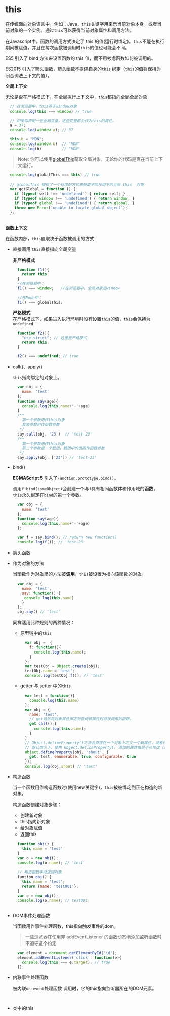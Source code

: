 # this

在传统面向对象语言中，例如：Java，``this``关键字用来示当前对象本身，或者当前对象的一个实例。通过``this``可以获得当前对象属性和调用方法。

在Javascript中，函数的调用方式决定了 this 的值(运行时绑定)。``this``不能在执行期间被赋值，并且在每次函数被调用时``this``的值也可能会不同。

ES5 引入了 bind 方法来设置函数的 this 值，而不用考虑函数如何被调用的。

ES2015 引入了箭头函数，箭头函数不提供自身的``this`` 绑定（``this``的值将保持为闭合词法上下文的值）。

**全局上下文**

无论是否在严格模式下，在全局执行上下文中，``this``都指向全局全局对象

```javascript
  // 在浏览器中，this等于window对象
  console.log(this === window) // true
  
  // 如果你声明一些全局变量，这些变量都会作为this的属性。
  a = 37;
  console.log(window.a); // 37

  this.b = "MDN";
  console.log(window.b)  // "MDN"
  console.log(b)         // "MDN"
```

> Note: 你可以使用[globalThis](https://developer.mozilla.org/zh-CN/docs/Web/JavaScript/Reference/Global_Objects/globalThis)获取全局对象，无论你的代码是否在当前上下文运行。

```javascript
  console.log(globalThis === this) // true
  
  // globalThis 提供了一个标准的方式来获取不同环境下的全局 this  对象
  var getGlobal = function () {
    if (typeof self !== 'undefined') { return self; }
    if (typeof window !== 'undefined') { return window; }
    if (typeof global !== 'undefined') { return global; }
    throw new Error('unable to locate global object');
  };
  
```

**函数上下文**

在函数内部，``this``值取决于函数被调用的方式

- 直接调用
  ``this``直接指向全局变量
  
  **非严格模式**    
  ```javascript
    function f1(){
      return this;
    }
    //在浏览器中：
    f1() === window;   //在浏览器中，全局对象是window

    //在Node中：
    f1() === globalThis;
  ```
  
  **严格模式**    
  在严格模式下，如果进入执行环境时没有设置``this``的值，``this``会保持为``undefined``
  ```javascript
    function f2(){
      "use strict"; // 这里是严格模式
      return this;
    }

    f2() === undefined; // true
  ```
  
- call()、apply()

  ``this``指向绑定的对象上。
  
  ```javascript
    var obj = {
      name: 'test'
    };
    function say(age){
      console.log(this.name+'-'+age)
    }
    /** 
      第一个参数用作this对象
      其余参数用作函数参数
     */
    say.call(obj, '23')  // 'test-23'
    /** 
      第一个参数用作this对象
      第二个参数是一个数组，数组中的值用作函数参数
     */
    say.apply(obj, ['23']) // 'test-23'
  ```
  
- bind()

  **ECMAScript 5** 引入了``Function.prototype.bind()``。
  
  调用``f.bind(someObject)``会创建一个与``f``具有相同函数体和作用域的**函数**， ``this``永久绑定在``bind``的第一个参数。
  
  ```javascript
    var obj = {
      name: 'test'
    };
    function say(age){
      console.log(this.name+'-'+age)
    };
    
    var f = say.bind(); // return new function()
    console.log(f()); // 'test-23'
  ```
- 箭头函数

- 作为对象的方法

  当函数作为对象里的方法被**调用**，``this``被设置为指向该函数的对象。
  
  ```javascript
    var obj = {
      name: 'test',
      say: function() {
       console.log(this.name)
      }
    };
    obj.say() // 'test'
  ```
  
  
  同样适用此种规则的两种情况：
  - 原型链中的``this``
  
    ```javascript
      var obj =  {
        f: function(){
          console.log(this.name);
        }
      };
      var testObj = Object.create(obj);
      testObj.name = 'test';
      console.log(testObj.f()); // 'test'
    ```
  - getter 与 setter 中的``this``
    
    ```javascript
      var test = function(){
        console.log(this.name)
      };
      var obj = {
        name: 'test',
        // get语法将对象属性绑定到查询该属性时将被调用的函数。
        get call() {
          console.log(this.name);
        }
      }
      // Object.defineProperty()方法会直接在一个对象上定义一个新属性，或者修改一个对象的现有属性，并返回此对象。
      // 默认情况下，使用 Object.defineProperty() 添加的属性值是不可修改（immutable）的。
      Object.defineProperty(obj, 'shout', {
        get: test, enumerable: true, configurable: true
      });
      console.log(obj.shout) // 'test'
    ```
    
- 构造函数
  
  当一个函数用作构造函数时(使用new关键字)，``this``被被绑定到正在构造的新对象。
  
  构造函数创建对象步骤：
  - 创建新对象
  - this指向新对象
  - 给对象赋值
  - 返回this
  
  
  ```javascript
    function obj() {
      this.name = 'test'
    }
    var o = new obj();
    console.log(o.name); // 'test'
    
    // 构造函数手动返回对象
    funtion obj() {
      this.name = 'test';
      return {name: 'test001'};
    }
    var o = new obj();
    console.log(o.name); // test001
    
  ```
  
- DOM事件处理函数

  当函数用作事件处理函数，this指向触发事件的dom。
  
  > 一些浏览器在使用非 addEventListener 的函数动态地添加监听函数时不遵守这个约定
  
  ```javascript
    var element = document.getElementById('id');
    element.addEventListener('click', function(e){
      console.log(this === e.target); // true
    });
  ```
  
- 内联事件处理函数
  
  被内联``on-event``处理函数 调用时，它的this指向监听器所在的DOM元素。
  
  ```javascript
    
  ```
  
- 类中的this

  
